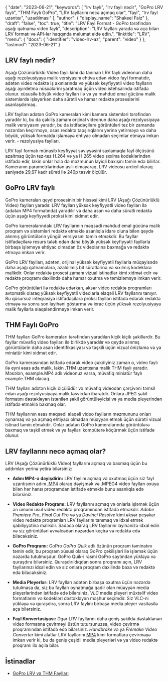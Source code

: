 {
  "date": "2023-06-21",
  "keywords": [
"lrv faylı",
"lrv faylı nədir",
"GoPro LRV faylı",
"THM Faylı GoPro",
"LRV fayllarını necə açmaq olar",
"fayl",
"lrv fayl uzantısı",
"uzadılması"
],
  "author": {
    "display_name": "Shakeel Faiz"
},
  "draft": "false",
  "toc": true,
  "title": "LRV Fayl Format - GoPro tərəfindən aşağı qətnamə video faylı",
  "description": "LRV faylları yarada və aça bilən LRV formatı və API-lər haqqında məlumat əldə edin.",
  "linktitle": "LRV",
  "menu": {
    "docs": {
      "identifier": "video-lrv-az",
      "parent": "video"
}
},
  "lastmod": "2023-06-21"
}

## LRV faylı nədir?

Aşağı Çözünürlüklü Video faylı kimi də tanınan LRV faylı videonun daha aşağı rezolyusiyaya malik versiyasını ehtiva edən video fayl formatıdır, adətən video redaktə iş axınlarında və yüksək keyfiyyətli video faylların aşağı ayırdetmə nüsxələrini yaratmaq üçün video istehsalında istifadə olunur. xüsusilə böyük video faylları ilə və ya məhdud emal gücünə malik sistemlərdə işləyərkən daha sürətli və hamar redaktə proseslərini asanlaşdırmaq.

LRV faylları adətən GoPro kameraları kimi kamera sistemləri tərəfindən yaradılır ki, bu da çəkiliş zamanı orijinal videonun daha aşağı rezolyusiyaya malik versiyasını yaradır, bu da istifadəçilərə görüntüləri tez bir zamanda nəzərdən keçirməyə, əsas redaktə tapşırıqlarını yerinə yetirməyə və daha böyük, yüksək formatda işləməyə ehtiyac olmadan seçimlər etməyə imkan verir. - rezolyusiya faylları.

LRV fayl formatı münasib keyfiyyət səviyyəsini saxlamaqla fayl ölçüsünü azaltmaq üçün tez-tez H.264 və ya H.265 video sıxılma kodeklərindən istifadə edir, lakin onlar hələ də məzmunun layiqli baxışını təmin edə bilirlər. Kameranın parametrlərindən asılı olmayaraq, LRV videosu ardıcıl olaraq saniyədə 29,97 kadr sürəti ilə 240p təsvir ölçülür.

## GoPro LRV faylı

GoPro kameraları qeyd prosesinin bir hissəsi kimi LRV (Aşağı Çözünürlüklü Video) faylları yaradır. LRV faylları yüksək keyfiyyətli video faylları ilə (adətən MP4 formatında) yaradılır və daha asan və daha sürətli redaktə üçün aşağı keyfiyyətli proksi kimi xidmət edir.

GoPro kameralarındakı LRV fayllarının məqsədi məhdud emal gücünə malik proqram və sistemləri redaktə etməklə asanlıqla idarə oluna bilən qeydə alınmış görüntülərin yüngül versiyasını təmin etməkdir. Bu fayllar istifadəçilərə resurs tələb edən daha böyük yüksək keyfiyyətli fayllarla birbaşa işləməyə ehtiyac olmadan öz videolarına baxmağa və redaktə etməyə imkan verir.

GoPro LRV faylları, adətən, orijinal yüksək keyfiyyətli fayllarla müqayisədə daha aşağı qətnamələrə, azaldılmış bit sürətlərinə və sıxılmış kodeklərə malikdir. Onlar redaktə prosesi zamanı vizual istinadlar kimi xidmət edir və redaktə proqramı daxilində daha hamar oxutma və təmizləməyə imkan verir.

GoPro görüntüləri ilə redaktə edərkən, əksər video redaktə proqramları avtomatik olaraq yüksək keyfiyyətli videolarla əlaqəli LRV fayllarını tanıyır. Bu qüsursuz inteqrasiya istifadəçilərə proksi faylları istifadə edərək redaktə etməyə və sonra son layihəni göstərmə və ixrac üçün yüksək rezolyusiyaya malik fayllarla əlaqələndirməyə imkan verir.

## THM Faylı GoPro

THM faylları GoPro kameraları tərəfindən yaradılan kiçik kiçik şəkillərdir. Bu fayllar müvafiq video faylları ilə birlikdə yaradılır və qeydə alınmış görüntülərin daha asan identifikasiyası və təşkili üçün vizual önizləmə və ya miniatür kimi xidmət edir.

GoPro kamerasından istifadə edərək video çəkdiyiniz zaman o, video faylı ilə eyni əsas ada malik, lakin .THM uzantısına malik THM faylı yaradır. Məsələn, example.MP4 adlı videonuz varsa, müvafiq miniatür faylı example.THM olacaq.

THM faylları adətən kiçik ölçülüdür və müvafiq videodan çərçivəni təmsil edən aşağı rezolyusiyaya malik təsvirdən ibarətdir. Onlara JPEG şəkil formatını dəstəkləyən istənilən şəkil görüntüləyicisi və ya media pleyerindən istifadə etməklə baxmaq olar.

THM fayllarının əsas məqsədi əlaqəli video faylların məzmununu onları oynamaq və ya açmaq ehtiyacı olmadan müəyyən etmək üçün sürətli vizual istinad təmin etməkdir. Onlar adətən GoPro kameralarında görüntülərə baxmaq və təşkil etmək və ya faylları kompüterə köçürmək üçün istifadə olunur.

## LRV fayllarını necə açmaq olar?

LRV (Aşağı Çözünürlüklü Video) fayllarını açmaq və baxmaq üçün bu addımları yerinə yetirə bilərsiniz:

- **Adını MP4-ə dəyişdirin:** LRV faylını açmaq və oxutmaq üçün siz fayl uzantısının adını [.MP4](/video/mp4/) olaraq dəyişmək və .MPEG4 video faylları oxuya bilən hər hansı proqramdan istifadə etməklə bunu asanlıqla edə bilərsiniz.

- **Video Redaktə Proqramı:** LRV fayllarını açmaq və onlarla işləmək üçün ən ümumi üsul video redaktə proqramından istifadə etməkdir. _Adobe Premiere Pro_, _Final Cut Pro_ və ya _Davinci Resolve_ kimi əksər peşəkar video redaktə proqramları LRV fayllarını tanımaq və idxal etmək qabiliyyətinə malikdir. Sadəcə olaraq LRV fayllarını layihənizə idxal edin və siz görüntüləri əvvəlcədən nəzərdən keçirə və redaktə edə biləcəksiniz.

- **GoPro Proqramı:** GoPro _GoPro Quik_ adlı özünün proqram təminatını təmin edir, bu proqram xüsusi olaraq GoPro çəkilişləri ilə işləmək üçün nəzərdə tutulmuşdur. GoPro Quik-i rəsmi GoPro saytından yükləyə və quraşdıra bilərsiniz. Quraşdırıldıqdan sonra proqramı açın, LRV fayllarınızı idxal edin və siz onlara proqram daxilində baxa və redaktə edə biləcəksiniz.

- **Media Pleyerlər:** LRV faylları adətən birbaşa oxutma üçün nəzərdə tutulmasa da, siz bu faylları oynatmağa qadir olan müəyyən media pleyerlərindən istifadə edə bilərsiniz. _VLC_ media pleyeri müxtəlif video formatlarını və kodekləri dəstəkləyən məşhur seçimdir. Siz VLC-ni yükləyə və quraşdıra, sonra LRV faylını birbaşa media pleyer vasitəsilə aça bilərsiniz.

- **Fayl Konvertasiyası:** Əgər LRV fayllarını daha geniş şəkildə dəstəklənən video formatına çevirməyi üstün tutursunuzsa, video çevirmə proqramından istifadə edə bilərsiniz. _Handbrake_ və ya _Fremake Video Converter_ kimi alətlər LRV fayllarını [MP4](/video/mp4/) kimi formatlara çevirməyə imkan verir ki, bu da geniş çeşidli media pleyerləri və ya video redaktə proqramı ilə açıla bilər.

## İstinadlar
* [GoPro LRV və THM Faylları](https://shotkit.com/lrv-thm-file/)


